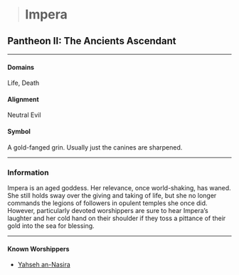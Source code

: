 ># Impera

## Pantheon II: The Ancients Ascendant

***

#### Domains 

Life, Death

#### Alignment

Neutral Evil

#### Symbol

A gold-fanged grin. Usually just the canines are sharpened.

***

### Information

Impera is an aged goddess. Her relevance, once world-shaking, has waned. She still holds sway over the giving and taking of life, but she no longer commands the legions of followers in opulent temples she once did. However, particularly devoted worshippers are sure to hear Impera’s laughter and her cold hand on their shoulder if they toss a pittance of their gold into the sea for blessing.

***

#### Known Worshippers

- [Yahseh an-Nasira](../../Characters/NPCs/Yahseh%20an-Nasira.md)